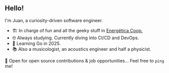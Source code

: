 ## Hello!

I'm Juan, a curiosity-driven software engineer.

* 🏗️ In charge of fun and all the geeky stuff in [Energética Coop.](https://www.energetica.coop)
* 🤓 Always studying. Currently diving into CI/CD and DevOps.
* 🌱 Learning Go in 2025.
* 📚 Also a musicologist, an acoustics engineer and half a physicist.

🚀 Open for open source contributions & job opportunities... Feel free to `ping` me!
